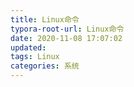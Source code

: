 ```yaml
---
title: Linux命令
typora-root-url: Linux命令
date: 2020-11-08 17:07:02
updated:
tags: Linux
categories: 系统
---
```

